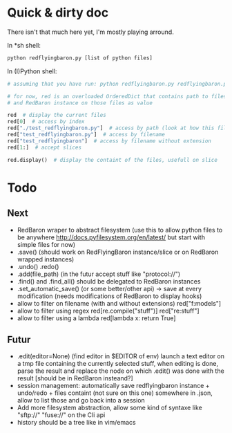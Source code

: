 Quick & dirty doc
=================

There isn't that much here yet, I'm mostly playing arround.

In \*sh shell:

```bash
python redflyingbaron.py [list of python files]
```

In (I)Python shell:

```python
# assuming that you have run: python redflyingbaron.py redflyingbaron.py ./test_redflyingbaron.py

# for now, red is an overloaded OrderedDict that contains path to files as keys
# and RedBaron instance on those files as value

red  # display the current files
red[0]  # access by index
red["./test_redflyingbaron.py"]  # access by path (look at how this file is given in the cli, yes, it's a lame example)
red["test_redflyingbaron.py"]  # access by filename
red["test_redflyingbaron"]  # access by filename without extension
red[1:]  # accept slices

red.display()  # display the containt of the files, usefull on slice
```

Todo
====

Next
----

* RedBaron wraper to abstract filesystem (use this to allow python files to be anywhere http://docs.pyfilesystem.org/en/latest/ but start with simple files for now)
* .save() (should work on RedFlyingBaron instance/slice or on RedBaron wrapped instances)
* .undo() .redo()
* .add(file_path) (in the futur accept stuff like "protocol://")
* .find() and .find_all() should be delegated to RedBaron instances
* .set_automatic_save() (or some better/other api) -> save at every modification (needs modifications of RedBaron to display hooks)
* allow to filter on filename (with and without extensions) red["f:models"]
* allow to filter using regex red[re.compile("stuff")] red["re:stuff"]
* allow to filter using a lambda red[lambda x: return True]

Futur
-----

* .edit(editor=None) (find editor in $EDITOR of env) launch a text editor on a tmp file containing the currently selected stuff, when editing is done, parse the result and replace the node on which .edit() was done with the result [should be in RedBaron insteand?]
* session management: automatically save redflyingbaron instance + undo/redo + files containt (not sure on this one) somewhere in .json, allow to list those and go back into a session
* Add more filesystem abstraction, allow some kind of syntaxe like "sftp://" "fuse://" on the Cli api
* history should be a tree like in vim/emacs
